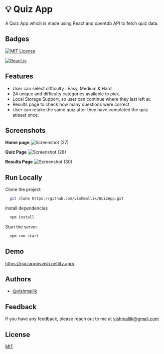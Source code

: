 # 💡 Quiz App

A Quiz App which is made using React and opentdb API to fetch quiz data.

## Badges

[![MIT License](https://img.shields.io/badge/License-MIT-green.svg)](https://choosealicense.com/licenses/mit/)

[![React.js](https://img.shields.io/badge/Frontend-React.js-blue)](https://reactjs.org/)

## Features

- User can select difficulty : Easy, Medium & Hard
- 24 unique and difficulty categories available to pick.
- Local Storage Support, so user can continue where they last left at.
- Results page to check how many questions were correct.
- User can retake the same quiz after they have completed the quiz atleast once.

## Screenshots

**Home page**
![Screenshot (27)](https://user-images.githubusercontent.com/64186460/203847245-bb5f5bc1-7e3b-4200-9f7e-36967b7d92f5.png)

**Quiz Page**
![Screenshot (28)](https://user-images.githubusercontent.com/64186460/203847252-dd4a23f5-3816-461d-9903-08b3302539fb.png)

**Results Page**
![Screenshot (30)](https://user-images.githubusercontent.com/64186460/203847257-40a7ff16-348a-4697-a395-fc7cc14055fb.png)

## Run Locally

Clone the project

```bash
  git clone https://github.com/vishmallik/QuizApp.git
```

Install dependencies

```bash
  npm install
```

Start the server

```bash
  npm run start
```

## Demo

https://quizappbyvish.netlify.app/

## Authors

- [@vishmallik](https://www.github.com/vishmallik)

## Feedback

If you have any feedback, please reach out to me at vishmallik@gmail.com

## License

[MIT](https://choosealicense.com/licenses/mit/)
